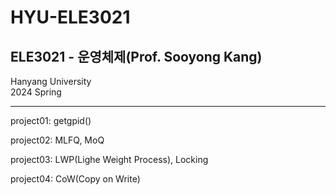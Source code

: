 # HYU-ELE3021 
## ELE3021 - 운영체제(Prof. Sooyong Kang)
Hanyang University  
2024 Spring  
<hr/>
project01: getgpid()

project02: MLFQ, MoQ

project03: LWP(Lighe Weight Process), Locking

project04: CoW(Copy on Write)


